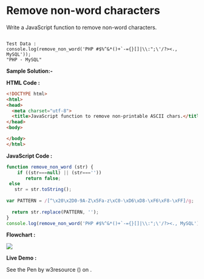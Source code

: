 # Remove non-word characters

Write a JavaScript function to remove non-word characters.

```

Test Data :
console.log(remove_non_word('PHP #$%^&*()+`-={}[]|\\:";\'/?><., MySQL')); 
"PHP - MySQL"
```

**Sample Solution:-**

**HTML Code :**

```html
<!DOCTYPE html>
<html>
<head>
  <meta charset="utf-8">
  <title>JavaScript function to remove non-printable ASCII chars.</title>
</head>
<body>

</body>
</html>

```

**JavaScript Code :**

```js
function remove_non_word (str) {
    if ((str===null) || (str===''))
       return false;
 else
   str = str.toString();
  
var PATTERN = /[^\x20\x2D0-9A-Z\x5Fa-z\xC0-\xD6\xD8-\xF6\xF8-\xFF]/g;
  
  return str.replace(PATTERN, '');
}
console.log(remove_non_word('PHP #$%^&*()+`-={}[]|\\:";\'/?><., MySQL'));

```

**Flowchart :**

![](https://www.w3resource.com/w3r_images/javascript-string-exercise-33.png)

**Live Demo :**

<section class="expand-codepen"><p data-height="380" data-theme-id="0" data-slug-hash="jGLepN" data-default-tab="js,result" data-user="w3resource" data-embed-version="2" data-pen-title="JavaScript - common-editor-exercises" data-editable="true" class="codepen">See the Pen by w3resource () on .</p><codepen></codepen></section>